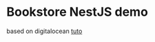 # Bookstore NestJS demo

based on digitalocean [tuto](https://www.digitalocean.com/community/tutorials/getting-started-with-nestjs)